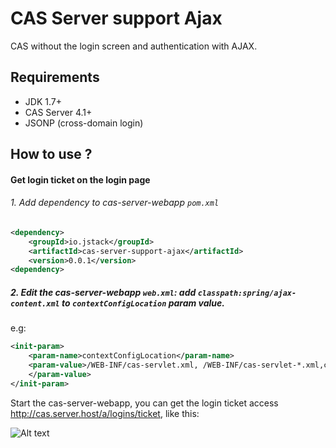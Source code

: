 # CAS Server support Ajax

CAS without the login screen and authentication with AJAX.

## Requirements

* JDK 1.7+
* CAS Server 4.1+
* JSONP (cross-domain login)
## How to use ?

#### Get login ticket on the login page

###### 1. Add dependency to cas-server-webapp `pom.xml`

```xml
<dependency>
    <groupId>io.jstack</groupId>
    <artifactId>cas-server-support-ajax</artifactId>
    <version>0.0.1</version>
<dependency>
```

##### 2. Edit the cas-server-webapp `web.xml`: add `classpath:spring/ajax-content.xml` to `contextConfigLocation` param value.
e.g:

```xml
<init-param>
    <param-name>contextConfigLocation</param-name>
    <param-value>/WEB-INF/cas-servlet.xml, /WEB-INF/cas-servlet-*.xml,classpath:spring/ajax-context.xml
    </param-value>
</init-param>
```

Start the cas-server-webapp, you can get the login ticket access http://cas.server.host/a/logins/ticket, like this: 

![Alt text](http://ww4.sinaimg.cn/large/6a70578fjw1f1k3higjg1j20vg04pwge.jpg)
